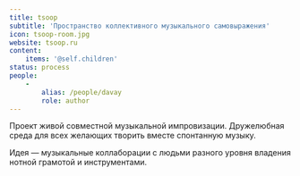 ```yaml
---
title: tsoop
subtitle: 'Пространство коллективного музыкального самовыражения'
icon: tsoop-room.jpg
website: tsoop.ru
content:
    items: '@self.children'
status: process
people:
    -
        alias: /people/davay
        role: author
---
```


Проект живой совместной музыкальной импровизации. Дружелюбная среда для всех желающих творить вместе спонтанную музыку.

Идея — музыкальные коллаборации с людьми разного уровня владения нотной грамотой и инструментами.
